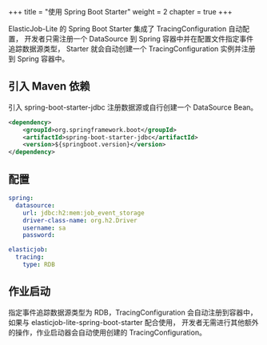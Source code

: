 +++
title = "使用 Spring Boot Starter"
weight = 2
chapter = true
+++

ElasticJob-Lite 的 Spring Boot Starter 集成了 TracingConfiguration 自动配置，
开发者只需注册一个 DataSource 到 Spring 容器中并在配置文件指定事件追踪数据源类型，
Starter 就会自动创建一个 TracingConfiguration 实例并注册到 Spring 容器中。

## 引入 Maven 依赖

引入 spring-boot-starter-jdbc 注册数据源或自行创建一个 DataSource Bean。

```xml
<dependency>
    <groupId>org.springframework.boot</groupId>
    <artifactId>spring-boot-starter-jdbc</artifactId>
    <version>${springboot.version}</version>
</dependency>
```

## 配置

```yaml
spring:
  datasource:
    url: jdbc:h2:mem:job_event_storage
    driver-class-name: org.h2.Driver
    username: sa
    password:

elasticjob:
  tracing:
    type: RDB
```

## 作业启动

指定事件追踪数据源类型为 RDB，TracingConfiguration 会自动注册到容器中，如果与 elasticjob-lite-spring-boot-starter 配合使用，
开发者无需进行其他额外的操作，作业启动器会自动使用创建的 TracingConfiguration。
